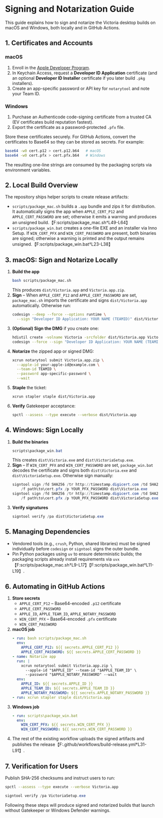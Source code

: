# Signing and Notarization Guide

This guide explains how to sign and notarize the Victoria desktop builds on macOS and Windows, both locally and in GitHub Actions.

## 1. Certificates and Accounts

### macOS
1. Enroll in the [Apple Developer Program](https://developer.apple.com/programs/).
2. In Keychain Access, request a **Developer ID Application** certificate (and an optional **Developer ID Installer** certificate if you later build `.pkg` installers).
3. Create an app-specific password or API key for `notarytool` and note your Team ID.

### Windows
1. Purchase an Authenticode code-signing certificate from a trusted CA (EV certificates build reputation fastest).
2. Export the certificate as a password-protected `.pfx` file.

Store these certificates securely. For GitHub Actions, convert the certificates to Base64 so they can be stored as secrets. For example:

```bash
base64 -w0 cert.p12 > cert.p12.b64   # macOS
base64 -w0 cert.pfx > cert.pfx.b64   # Windows
```
The resulting one-line strings are consumed by the packaging scripts via environment variables.

## 2. Local Build Overview

The repository ships helper scripts to create release artifacts:
- `scripts/package_mac.sh` builds a `.app` bundle and zips it for distribution. It automatically signs the app when `APPLE_CERT_P12` and `APPLE_CERT_PASSWORD` are set; otherwise it emits a warning and produces an unsigned build.【F:scripts/package_mac.sh†L49-L64】
- `scripts/package_win.bat` creates a one-file EXE and an installer via Inno Setup. If `WIN_CERT_PFX` and `WIN_CERT_PASSWORD` are present, both binaries are signed; otherwise a warning is printed and the output remains unsigned.【F:scripts/package_win.bat†L23-L38】

## 3. macOS: Sign and Notarize Locally

1. **Build the app**
   ```bash
   bash scripts/package_mac.sh
   ```
   This produces `dist/Victoria.app` and `Victoria.app.zip`.
2. **Sign** – When `APPLE_CERT_P12` and `APPLE_CERT_PASSWORD` are set, `package_mac.sh` imports the certificate and signs `dist/Victoria.app` automatically. Otherwise run:
   ```bash
   codesign --deep --force --options runtime \
     --sign "Developer ID Application: YOUR NAME (TEAMID)" dist/Victoria.app
   ```
3. **(Optional) Sign the DMG** if you create one:
   ```bash
   hdiutil create -volname Victoria -srcfolder dist/Victoria.app Victoria.dmg
   codesign --force --sign "Developer ID Application: YOUR NAME (TEAMID)" Victoria.dmg
   ```
4. **Notarize** the zipped app or signed DMG:
   ```bash
   xcrun notarytool submit Victoria.app.zip \
     --apple-id your-apple-id@example.com \
     --team-id TEAMID \
     --password app-specific-password \
     --wait
   ```
5. **Staple** the ticket:
   ```bash
   xcrun stapler staple dist/Victoria.app
   ```
6. **Verify** Gatekeeper acceptance:
   ```bash
   spctl --assess --type execute --verbose dist/Victoria.app
   ```

## 4. Windows: Sign Locally

1. **Build the binaries**
   ```powershell
   scripts\package_win.bat
   ```
   This creates `dist\Victoria.exe` and `dist\VictoriaSetup.exe`.
2. **Sign** – If `WIN_CERT_PFX` and `WIN_CERT_PASSWORD` are set, `package_win.bat` decodes the certificate and signs both `dist\Victoria.exe` and `dist\VictoriaSetup.exe`. Otherwise sign manually:
   ```powershell
   signtool sign /fd SHA256 /tr http://timestamp.digicert.com /td SHA256 \
       /f path\to\cert.pfx /p YOUR_PFX_PASSWORD dist\Victoria.exe
   signtool sign /fd SHA256 /tr http://timestamp.digicert.com /td SHA256 \
       /f path\to\cert.pfx /p YOUR_PFX_PASSWORD dist\VictoriaSetup.exe
   ```
3. **Verify signatures**
   ```powershell
   signtool verify /pa dist\VictoriaSetup.exe
   ```

## 5. Managing Dependencies

- Vendored tools (e.g., `crush`, Python, shared libraries) must be signed individually before `codesign` or `signtool` signs the outer bundle.
- Pin Python packages using `uv` to ensure deterministic builds; the packaging scripts already install requirements via `uvx`【F:scripts/package_mac.sh†L9-L17】【F:scripts/package_win.bat†L11-L19】.

## 6. Automating in GitHub Actions

1. **Store secrets**
   - `APPLE_CERT_P12` – Base64-encoded `.p12` certificate
   - `APPLE_CERT_PASSWORD`
   - `APPLE_ID`, `APPLE_TEAM_ID`, `APPLE_NOTARY_PASSWORD`
   - `WIN_CERT_PFX` – Base64-encoded `.pfx` certificate
   - `WIN_CERT_PASSWORD`
2. **macOS job**
   ```yaml
   - run: bash scripts/package_mac.sh
     env:
       APPLE_CERT_P12: ${{ secrets.APPLE_CERT_P12 }}
       APPLE_CERT_PASSWORD: ${{ secrets.APPLE_CERT_PASSWORD }}
   - name: Notarize app
     run: |
       xcrun notarytool submit Victoria.app.zip \
         --apple-id "$APPLE_ID" --team-id "$APPLE_TEAM_ID" \
         --password "$APPLE_NOTARY_PASSWORD" --wait
     env:
       APPLE_ID: ${{ secrets.APPLE_ID }}
       APPLE_TEAM_ID: ${{ secrets.APPLE_TEAM_ID }}
       APPLE_NOTARY_PASSWORD: ${{ secrets.APPLE_NOTARY_PASSWORD }}
   - run: xcrun stapler staple dist/Victoria.app
   ```
3. **Windows job**
   ```yaml
   - run: scripts\package_win.bat
     env:
       WIN_CERT_PFX: ${{ secrets.WIN_CERT_PFX }}
       WIN_CERT_PASSWORD: ${{ secrets.WIN_CERT_PASSWORD }}
   ```
4. The rest of the existing workflow uploads the signed artifacts and publishes the release【F:.github/workflows/build-release.yml†L31-L91】.

## 7. Verification for Users

Publish SHA-256 checksums and instruct users to run:
```bash
spctl --assess --type execute --verbose Victoria.app
```
```powershell
signtool verify /pa VictoriaSetup.exe
```

Following these steps will produce signed and notarized builds that launch without Gatekeeper or Windows Defender warnings.

